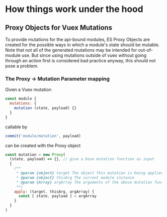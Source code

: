 # How things work under the hood

## Proxy Objects for Vuex Mutations

To provide mutations for the api-bound modules, ES Proxy Objects are created
for the possible ways in which a module's state should be mutable. Note that
not all of the generated mutations may be intended for out-of-module use. But
since using mutations outside of vuex without going through an action first is
considered bad practice anyway, this should not pose a problem.

### The Proxy -> Mutation Parameter mapping

Given a Vuex mutation

```js
const module {
  mutations: {
    mutation (state, payload) {}
  }
}
```

callable by

```js
commit('module/mutation', payload)
```

can be created with the Proxy object

```js
const mutation = new Proxy(
  (state, payload) => {}, // give a base mutation function as input
  {
    /**
     * @param {object} target The object this mutation is being applied to, i.e. the above mutation function
     * @param {object} thisArg The current module instance
     * @param {Array} argArray The arguments of the above mutation function, argArray[0] == state, argArray[1] == payload
     **/
    apply: (target, thisArg, argArray) {
      const [ state, payload ] = argArray
    }
  }
)
```
